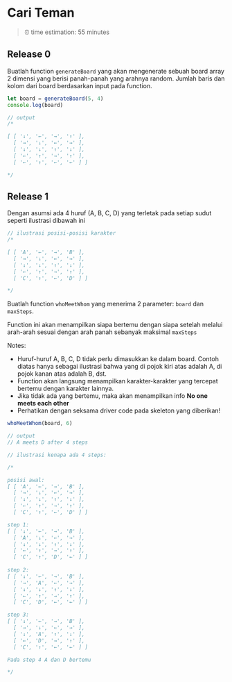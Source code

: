 # Cari Teman
> ⏰ time estimation: 55 minutes

## Release 0

Buatlah function `generateBoard` yang akan mengenerate sebuah board array 2 dimensi yang berisi panah-panah yang arahnya random. Jumlah baris dan kolom dari board berdasarkan input pada function.

```javascript
let board = generateBoard(5, 4)
console.log(board)

// output
/*

[ [ '↓', '←', '→', '↑' ],
  [ '→', '↓', '←', '→' ],
  [ '↓', '↓', '↑', '↓' ],
  [ '←', '↑', '→', '↑' ],
  [ '←', '↑', '←', '←' ] ]

*/
```

## Release 1

Dengan asumsi ada 4 huruf (A, B, C, D) yang terletak pada setiap sudut seperti ilustrasi dibawah ini

```javascript
// ilustrasi posisi-posisi karakter
/*

[ [ 'A', '←', '→', 'B' ],
  [ '→', '↓', '←', '→' ],
  [ '↓', '↓', '↑', '↓' ],
  [ '←', '↑', '→', '↑' ],
  [ 'C', '↑', '←', 'D' ] ]

*/
```

Buatlah function `whoMeetWhom` yang menerima 2 parameter: `board` dan `maxSteps`.

Function ini akan menampilkan siapa bertemu dengan siapa setelah melalui arah-arah sesuai dengan arah panah sebanyak maksimal `maxSteps`


Notes:
  - Huruf-huruf A, B, C, D tidak perlu dimasukkan ke dalam board. Contoh diatas hanya sebagai ilustrasi bahwa yang di pojok kiri atas adalah A, di pojok kanan atas adalah B, dst.
  - Function akan langsung menampilkan karakter-karakter yang tercepat bertemu dengan karakter lainnya.
  - Jika tidak ada yang bertemu, maka akan menampilkan info **No one meets each other**
  - Perhatikan dengan seksama driver code pada skeleton yang diberikan!

```javascript
whoMeetWhom(board, 6)

// output
// A meets D after 4 steps

// ilustrasi kenapa ada 4 steps:

/* 

posisi awal:
[ [ 'A', '←', '→', 'B' ],
  [ '→', '↓', '←', '→' ],
  [ '↓', '↓', '↑', '↓' ],
  [ '←', '↑', '→', '↑' ],
  [ 'C', '↑', '←', 'D' ] ]

step 1:
[ [ '↓', '←', '→', 'B' ],
  [ 'A', '↓', '←', '→' ],
  [ '↓', '↓', '↑', '↓' ],
  [ '←', '↑', '→', '↑' ],
  [ 'C', '↑', 'D', '←' ] ]
  
step 2:
[ [ '↓', '←', '→', 'B' ],
  [ '→', 'A', '←', '→' ],
  [ '↓', '↓', '↑', '↓' ],
  [ '←', '↑', '→', '↑' ],
  [ 'C', 'D', '←', '←' ] ]

step 3:
[ [ '↓', '←', '→', 'B' ],
  [ '→', '↓', '←', '→' ],
  [ '↓', 'A', '↑', '↓' ],
  [ '←', 'D', '→', '↑' ],
  [ 'C', '↑', '←', '←' ] ]

Pada step 4 A dan D bertemu

*/

```